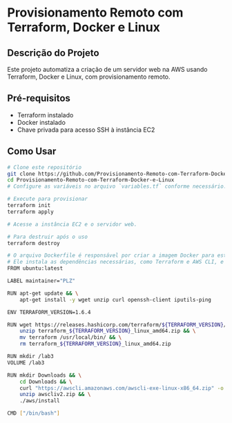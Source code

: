 # Provisionamento Remoto com Terraform, Docker e Linux

## Descrição do Projeto
Este projeto automatiza a criação de um servidor web na AWS usando Terraform, Docker e Linux, com provisionamento remoto.

## Pré-requisitos
- Terraform instalado
- Docker instalado
- Chave privada para acesso SSH à instância EC2

## Como Usar
```bash
# Clone este repositório
git clone https://github.com/Provisionamento-Remoto-com-Terraform-Docker-e-Linux/Provisionamento-Remoto-com-Terraform-Docker-e-Linux.git
cd Provisionamento-Remoto-com-Terraform-Docker-e-Linux
# Configure as variáveis no arquivo `variables.tf` conforme necessário.

# Execute para provisionar
terraform init
terraform apply

# Acesse a instância EC2 e o servidor web.

# Para destruir após o uso
terraform destroy

# O arquivo Dockerfile é responsável por criar a imagem Docker para este projeto.
# Ele instala as dependências necessárias, como Terraform e AWS CLI, e define um ponto de montagem para volumes.
FROM ubuntu:latest

LABEL maintainer="PLZ"

RUN apt-get update && \
    apt-get install -y wget unzip curl openssh-client iputils-ping

ENV TERRAFORM_VERSION=1.6.4

RUN wget https://releases.hashicorp.com/terraform/${TERRAFORM_VERSION}/terraform_${TERRAFORM_VERSION}_linux_amd64.zip && \
    unzip terraform_${TERRAFORM_VERSION}_linux_amd64.zip && \
    mv terraform /usr/local/bin/ && \
    rm terraform_${TERRAFORM_VERSION}_linux_amd64.zip

RUN mkdir /lab3
VOLUME /lab3

RUN mkdir Downloads && \
    cd Downloads && \
    curl "https://awscli.amazonaws.com/awscli-exe-linux-x86_64.zip" -o "awscliv2.zip" && \
    unzip awscliv2.zip && \
    ./aws/install

CMD ["/bin/bash"]
